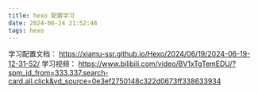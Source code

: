 ```yaml
---
title: hexo 配置学习
date: 2024-06-24 21:52:48
tags: hexo
---
```

<!-- # 测试完成 -->
<!-- {% asset_img 2024-06-24T215559.png This is an example image %}-->

学习配置文档：
https://xiamu-ssr.github.io/Hexo/2024/06/19/2024-06-19-12-31-52/
学习视频：
https://www.bilibili.com/video/BV1xTgTemEDU/?spm_id_from=333.337.search-card.all.click&vd_source=0e3ef2750148c322d0673ff338633934

